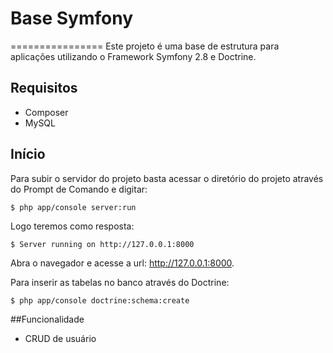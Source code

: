 # Base Symfony
================
Este projeto é uma base de estrutura para aplicações utilizando o Framework Symfony 2.8 e Doctrine.

## Requisitos
* Composer
* MySQL

## Início
Para subir o servidor do projeto basta acessar o diretório do projeto através do Prompt de Comando e digitar:
```
$ php app/console server:run
```
Logo teremos como resposta:
```
$ Server running on http://127.0.0.1:8000
```
Abra o navegador e acesse a url: http://127.0.0.1:8000.

Para inserir as tabelas no banco através do Doctrine:
```
$ php app/console doctrine:schema:create
```

##Funcionalidade
* CRUD de usuário